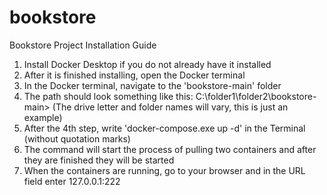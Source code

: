 # bookstore
 Bookstore Project Installation Guide

 1. Install Docker Desktop if you do not already have it installed
 2. After it is finished installing, open the Docker terminal
 3. In the Docker terminal, navigate to the 'bookstore-main' folder
 4. The path should look something like this:  C:\folder1\folder2\bookstore-main> (The drive letter and folder names will vary, this is just an example)
 5. After the 4th step, write 'docker-compose.exe up -d' in the Terminal (without quotation marks)
 6. The command will start the process of pulling two containers and after they are finished they will be started
 7. When the containers are running, go to your browser and in the URL field enter 127.0.0.1:222
